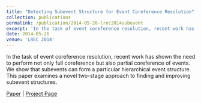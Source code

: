 ```yaml
---
title: "Detecting Subevent Structure for Event Coreference Resolution"
collection: publications
permalink: /publication/2014-05-26-lrec2014subevent
excerpt: 'In the task of event coreference resolution, recent work has shown the need to perform not only full coreference but also partial coreference of events. We show that subevents can form a particular hierarchical event structure. This paper examines a novel two-stage approach to finding and improving subevent structures.'
date: 2014-05-26
venue: 'LREC 2014'
---
```

In the task of event coreference resolution, recent work has shown the need to perform not only full coreference but also partial coreference of events. We show that subevents can form a particular hierarchical event structure. This paper examines a novel two-stage approach to finding and improving subevent structures.

[Paper](https://hunterhector.github.io/files/papers/Araki_et_al._-_2014_-_Proceedings_of_the_Ninth_International_Conference_on_Language_Resources_and_Evaluation_LREC14.pdf) \| [Project Page](#)

